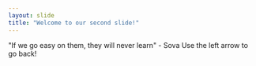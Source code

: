 ```yaml
---
layout: slide
title: "Welcome to our second slide!"
---
```

"If we go easy on them, they will never learn" - Sova
Use the left arrow to go back!
